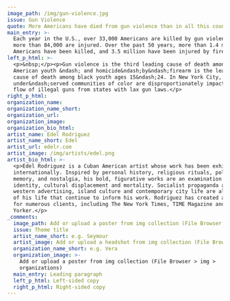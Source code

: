 ```yaml
---
image_path: /img/gun-violence.jpg
issue: Gun Violence
quote: More Americans have died from gun violence than in all this country’s wars.
main_entry: >-
  Each year in the U.S., over 33,000 Americans are killed by gun violence, and
  more than 84,000 are injured. Over the past 50 years, more than 1.4 million
  Americans have been killed, and 3.5 million have been injured by firearms.
left_p_html: >-
  <p>&nbsp;</p><p>Gun violence is the third leading cause of death among
  American youth &ndash; and homicide&ndash;by&ndash;firearm is the leading
  cause of death among black youth ages 15&ndash;24. In New York City,
  under&ndash;served communities of color are disproportionately impacted by the
  flow of illegal guns from states with lax gun laws.</p>
right_p_html:
organization_name:
organization_name_short:
organization_url:
organization_image:
organization_bio_html:
artist_name: Edel Rodriguez
artist_name_short: Edel
artist_url: edelr.com
artist_image: /img/artists/edel.png
artist_bio_html: >-
  <p>Edel Rodriguez is a Cuban American artist whose work has been exhibited
  internationally. Inspired by personal history, religious rituals, politics,
  memory, and nostalgia, his bold, figurative works are an examination of
  identity, cultural displacement and mortality. Socialist propaganda and
  western advertising, island culture and contemporary city life are all aspects
  of his life that continue to inform his work. Rodriguez has created artwork
  for numerous clients, including The New York Times, TIME Magazine and The New
  Yorker.</p>
_comments:
  image_path: Add or upload a poster from img collection (File Browser > img > partners)
  issue: Theme title
  artist_name_short: e.g. Seymour
  artist_image: Add or upload a headshot from img collection (File Browser > img > artists)
  organization_name_short: e.g. Vera
  organization_image: >-
    Add or upload a poster from img collection (File Browser > img >
    organizations)
  main_entry: Leading paragraph
  left_p_html: Left-sided copy
  right_p_html: Right-sided copy
---
```



